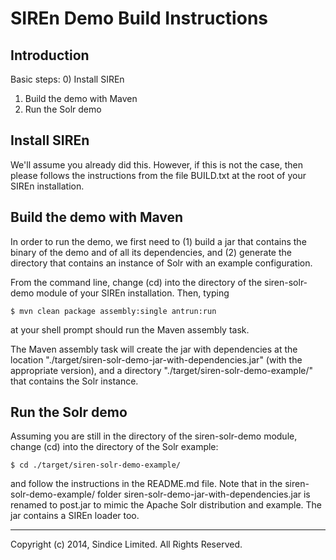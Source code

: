 # SIREn Demo Build Instructions

## Introduction

Basic steps:
  0) Install SIREn
  1) Build the demo with Maven
  2) Run the Solr demo

## Install SIREn

We'll assume you already did this. However, if this is not the case, then
please follows the instructions from the file BUILD.txt at the root of your
SIREn installation.

## Build the demo with Maven

In order to run the demo, we first need to (1) build a jar that contains the
binary of the demo and of all its dependencies, and (2) generate the directory
that contains an instance of Solr with an example configuration.

From the command line, change (cd) into the directory of the siren-solr-demo 
module of your SIREn installation. Then, typing

    $ mvn clean package assembly:single antrun:run

at your shell prompt should run the Maven assembly task.

The Maven assembly task will create the jar with dependencies at the location
"./target/siren-solr-demo-jar-with-dependencies.jar" (with the appropriate
version), and a directory "./target/siren-solr-demo-example/" that contains 
the Solr instance.

## Run the Solr demo

Assuming you are still in the directory of the siren-solr-demo module, change 
(cd) into the directory of the Solr example:

    $ cd ./target/siren-solr-demo-example/

and follow the instructions in the README.md file. Note that in the
siren-solr-demo-example/ folder siren-solr-demo-jar-with-dependencies.jar is 
renamed to post.jar to mimic the Apache Solr distribution and example. The jar
contains a SIREn loader too.

- - -

Copyright (c) 2014, Sindice Limited. All Rights Reserved.

